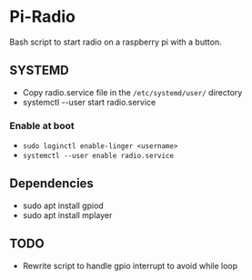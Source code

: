 # Pi-Radio
Bash script to start radio on a raspberry pi with a button. 

## SYSTEMD

- Copy radio.service file in the `/etc/systemd/user/` directory
- systemctl --user start radio.service

### Enable at boot

- `sudo loginctl enable-linger <username>`
- `systemctl --user enable radio.service`

## Dependencies

- sudo apt install gpiod
- sudo apt install mplayer

## TODO

- Rewrite script to handle gpio interrupt to avoid while loop
